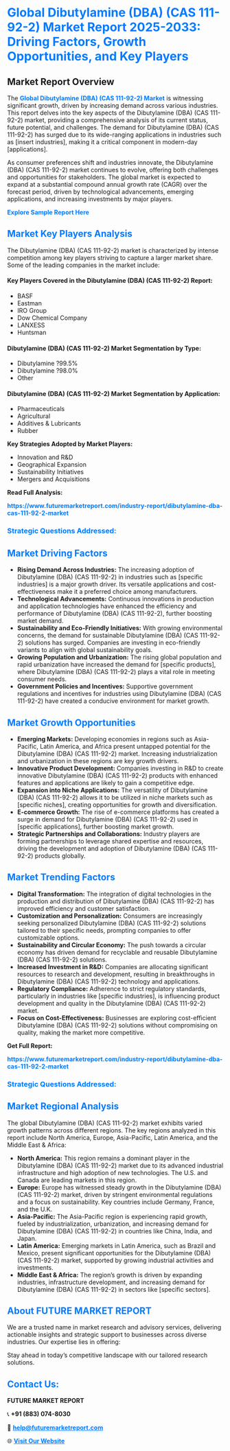 <h1 style="color: #007BFF;">Global Dibutylamine (DBA) (CAS 111-92-2) Market Report 2025-2033: Driving Factors, Growth Opportunities, and Key Players</h1>

<section id="overview">
<h2>Market Report Overview</h2>
<p>The <a href="https://www.futuremarketreport.com/industry-report/dibutylamine-dba-cas-111-92-2-market" style="color: #007BFF; text-decoration: none;"><strong>Global Dibutylamine (DBA) (CAS 111-92-2) Market</strong></a> is witnessing significant growth, driven by increasing demand across various industries. This report delves into the key aspects of the Dibutylamine (DBA) (CAS 111-92-2) market, providing a comprehensive analysis of its current status, future potential, and challenges. The demand for Dibutylamine (DBA) (CAS 111-92-2) has surged due to its wide-ranging applications in industries such as [insert industries], making it a critical component in modern-day [applications].</p>
<p>As consumer preferences shift and industries innovate, the Dibutylamine (DBA) (CAS 111-92-2) market continues to evolve, offering both challenges and opportunities for stakeholders. The global market is expected to expand at a substantial compound annual growth rate (CAGR) over the forecast period, driven by technological advancements, emerging applications, and increasing investments by major players.</p>
</section>

<section id="overview">
<p><a href="https://www.futuremarketreport.com/request-sample/reportId=85357" style="color: #007BFF; text-decoration: none;"><strong>Explore Sample Report Here</strong></a></p>
</section>

<section id="key-players">
<h2 style="color: #007BFF;">Market Key Players Analysis</h2>
<p>The Dibutylamine (DBA) (CAS 111-92-2) market is characterized by intense competition among key players striving to capture a larger market share. Some of the leading companies in the market include:</p>
<h4>Key Players Covered in the Dibutylamine (DBA) (CAS 111-92-2) Report:</h4>
<ul><li>BASF</li><li>Eastman</li><li>IRO Group</li><li>Dow Chemical Company</li><li>LANXESS</li><li>Huntsman</li></ul>
<h4>Dibutylamine (DBA) (CAS 111-92-2) Market Segmentation by Type:</h4>
<ul><li>Dibutylamine ?99.5%</li><li>Dibutylamine ?98.0%</li><li>Other</li></ul>

<h4>Dibutylamine (DBA) (CAS 111-92-2) Market Segmentation by Application:</h4>
<ul><li>Pharmaceuticals</li><li>Agricultural</li><li>Additives &amp; Lubricants</li><li>Rubber</li></ul>
<p><strong>Key Strategies Adopted by Market Players:</strong></p>
<ul>
<li>Innovation and R&D</li>
<li>Geographical Expansion</li>
<li>Sustainability Initiatives</li>
<li>Mergers and Acquisitions</li>
</ul>
</section>

<section>
<p><strong>Read Full Analysis: </strong></p><a href="https://www.futuremarketreport.com/industry-report/dibutylamine-dba-cas-111-92-2-market" style="color: #007BFF; text-decoration: none;"><strong>https://www.futuremarketreport.com/industry-report/dibutylamine-dba-cas-111-92-2-market</strong></a>
<h3 style="color: #007BFF;">Strategic Questions Addressed:</h3>
</section>

<section id="driving-factors">
<h2 style="color: #007BFF;">Market Driving Factors</h2>
<ul>
<li><strong>Rising Demand Across Industries:</strong> The increasing adoption of Dibutylamine (DBA) (CAS 111-92-2) in industries such as [specific industries] is a major growth driver. Its versatile applications and cost-effectiveness make it a preferred choice among manufacturers.</li>
<li><strong>Technological Advancements:</strong> Continuous innovations in production and application technologies have enhanced the efficiency and performance of Dibutylamine (DBA) (CAS 111-92-2), further boosting market demand.</li>
<li><strong>Sustainability and Eco-Friendly Initiatives:</strong> With growing environmental concerns, the demand for sustainable Dibutylamine (DBA) (CAS 111-92-2) solutions has surged. Companies are investing in eco-friendly variants to align with global sustainability goals.</li>
<li><strong>Growing Population and Urbanization:</strong> The rising global population and rapid urbanization have increased the demand for [specific products], where Dibutylamine (DBA) (CAS 111-92-2) plays a vital role in meeting consumer needs.</li>
<li><strong>Government Policies and Incentives:</strong> Supportive government regulations and incentives for industries using Dibutylamine (DBA) (CAS 111-92-2) have created a conducive environment for market growth.</li>
</ul>
</section>

<section id="growth-opportunities">
<h2 style="color: #007BFF;">Market Growth Opportunities</h2>
<ul>
<li><strong>Emerging Markets:</strong> Developing economies in regions such as Asia-Pacific, Latin America, and Africa present untapped potential for the Dibutylamine (DBA) (CAS 111-92-2) market. Increasing industrialization and urbanization in these regions are key growth drivers.</li>
<li><strong>Innovative Product Development:</strong> Companies investing in R&D to create innovative Dibutylamine (DBA) (CAS 111-92-2) products with enhanced features and applications are likely to gain a competitive edge.</li>
<li><strong>Expansion into Niche Applications:</strong> The versatility of Dibutylamine (DBA) (CAS 111-92-2) allows it to be utilized in niche markets such as [specific niches], creating opportunities for growth and diversification.</li>
<li><strong>E-commerce Growth:</strong> The rise of e-commerce platforms has created a surge in demand for Dibutylamine (DBA) (CAS 111-92-2) used in [specific applications], further boosting market growth.</li>
<li><strong>Strategic Partnerships and Collaborations:</strong> Industry players are forming partnerships to leverage shared expertise and resources, driving the development and adoption of Dibutylamine (DBA) (CAS 111-92-2) products globally.</li>
</ul>
</section>

<section id="trending-factors">
<h2 style="color: #007BFF;">Market Trending Factors</h2>
<ul>
<li><strong>Digital Transformation:</strong> The integration of digital technologies in the production and distribution of Dibutylamine (DBA) (CAS 111-92-2) has improved efficiency and customer satisfaction.</li>
<li><strong>Customization and Personalization:</strong> Consumers are increasingly seeking personalized Dibutylamine (DBA) (CAS 111-92-2) solutions tailored to their specific needs, prompting companies to offer customizable options.</li>
<li><strong>Sustainability and Circular Economy:</strong> The push towards a circular economy has driven demand for recyclable and reusable Dibutylamine (DBA) (CAS 111-92-2) solutions.</li>
<li><strong>Increased Investment in R&D:</strong> Companies are allocating significant resources to research and development, resulting in breakthroughs in Dibutylamine (DBA) (CAS 111-92-2) technology and applications.</li>
<li><strong>Regulatory Compliance:</strong> Adherence to strict regulatory standards, particularly in industries like [specific industries], is influencing product development and quality in the Dibutylamine (DBA) (CAS 111-92-2) market.</li>
<li><strong>Focus on Cost-Effectiveness:</strong> Businesses are exploring cost-efficient Dibutylamine (DBA) (CAS 111-92-2) solutions without compromising on quality, making the market more competitive.</li>
</ul>
</section>

<section>
<p><strong>Get Full Report: </strong></p><a href="https://www.futuremarketreport.com/industry-report/dibutylamine-dba-cas-111-92-2-market" style="color: #007BFF; text-decoration: none;"><strong>https://www.futuremarketreport.com/industry-report/dibutylamine-dba-cas-111-92-2-market</strong></a>
<h3 style="color: #007BFF;">Strategic Questions Addressed:</h3>
</section>


<section id="regional-analysis">
<h2 style="color: #007BFF;">Market Regional Analysis</h2>
<p>The global Dibutylamine (DBA) (CAS 111-92-2) market exhibits varied growth patterns across different regions. The key regions analyzed in this report include North America, Europe, Asia-Pacific, Latin America, and the Middle East & Africa:</p>
<ul>
<li><strong>North America:</strong> This region remains a dominant player in the Dibutylamine (DBA) (CAS 111-92-2) market due to its advanced industrial infrastructure and high adoption of new technologies. The U.S. and Canada are leading markets in this region.</li>
<li><strong>Europe:</strong> Europe has witnessed steady growth in the Dibutylamine (DBA) (CAS 111-92-2) market, driven by stringent environmental regulations and a focus on sustainability. Key countries include Germany, France, and the U.K.</li>
<li><strong>Asia-Pacific:</strong> The Asia-Pacific region is experiencing rapid growth, fueled by industrialization, urbanization, and increasing demand for Dibutylamine (DBA) (CAS 111-92-2) in countries like China, India, and Japan.</li>
<li><strong>Latin America:</strong> Emerging markets in Latin America, such as Brazil and Mexico, present significant opportunities for the Dibutylamine (DBA) (CAS 111-92-2) market, supported by growing industrial activities and investments.</li>
<li><strong>Middle East & Africa:</strong> The region’s growth is driven by expanding industries, infrastructure development, and increasing demand for Dibutylamine (DBA) (CAS 111-92-2) in sectors like [specific sectors].</li>
</ul>
</section>

<footer>
<h2 style="color: #007BFF;">About FUTURE MARKET REPORT</h2>
<p>We are a trusted name in market research and advisory services, delivering actionable insights and strategic support to businesses across diverse industries. Our expertise lies in offering:</p>

<p>Stay ahead in today’s competitive landscape with our tailored research solutions.</p>

<h2 style="color: #007BFF;">Contact Us:</h2>
<p><strong>FUTURE MARKET REPORT</strong></p>
<p>📞 <strong>+91 (883) 074-8030</strong></p>
<p>📧 <strong><a href="mailto:help@futuremarketreport.com" style="color: #007BFF;">help@futuremarketreport.com</a></strong></p>
<p>🌐 <strong><a href="https://www.futuremarketreport.com/" style="color: #007BFF;">Visit Our Website</a></strong></p>
</footer>